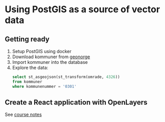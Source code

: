 # Using PostGIS as a source of vector data

## Getting ready

1. Setup PostGIS using docker
2. Download kommuner from [geonorge](https://kartkatalog.geonorge.no/metadata/administrative-enheter-kommuner/041f1e6e-bdbc-4091-b48f-8a5990f3cc5b)
3. Import kommuner into the database
4. Explore the data:
    ```sql
    select st_asgeojson(st_transform(omrade, 4326))
    from kommuner
    where kommunenummer = '0301'
    ```

## Create a React application with OpenLayers

See [course notes](https://github.com/kristiania-kws2100-2024/kristiania-kws2100-2024.github.io/tree/main#reference-material)
